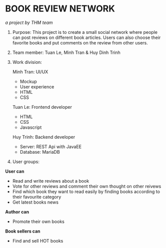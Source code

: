 # BOOK REVIEW NETWORK

*a project by THM team*

1. Purpose: This project is to create a small social network where people can post reviews on different book articles. Users can also choose their favorite books and put comments on the review from other users.

2. Team member: Tuan Le, Minh Tran & Huy Dinh Trinh

3. Work division:

    Minh Tran: UI/UX
      - Mockup
      - User experience
      - HTML
      - CSS
      
    Tuan Le: Frontend developer
      - HTML
      - CSS
      - Javascript
      
    Huy Trinh: Backend developer
      - Server: REST Api with JavaEE
      - Database: MariaDB

4. User groups:

**User can**
- Read and write reviews about a book
- Vote for other reviews and comment their own thought on other reivews
- Find which book they want to read easily by finding books according to their favourite category 
- Get latest books news

**Author can**
- Promote their own books

**Book sellers can**
- Find and sell HOT books
